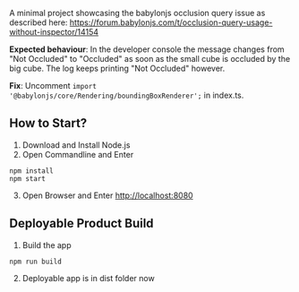 A minimal project showcasing the babylonjs occlusion query issue as described here: https://forum.babylonjs.com/t/occlusion-query-usage-without-inspector/14154

**Expected behaviour**: In the developer console the message changes from "Not Occluded" to "Occluded" as soon as the small cube is occluded by the big cube. The log keeps printing "Not Occluded" however.

**Fix**: Uncomment `import '@babylonjs/core/Rendering/boundingBoxRenderer';` in index.ts.

## How to Start? ##

1. Download and Install Node.js
2. Open Commandline and Enter
```
npm install 
npm start
```
3. Open Browser and Enter [http://localhost:8080](http://localhost:8080)

## Deployable Product Build ##
1. Build the app
```
npm run build
```
2. Deployable app is in dist folder now
